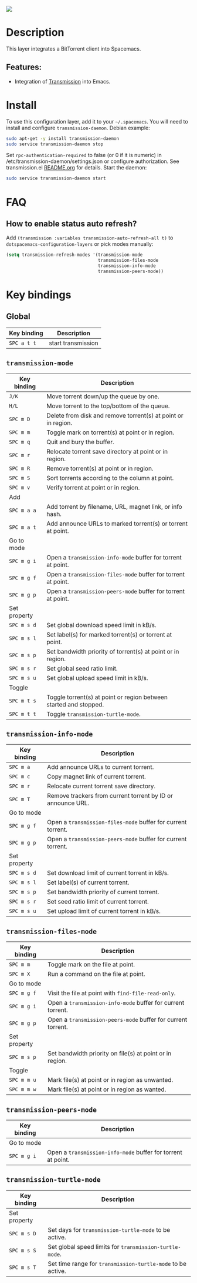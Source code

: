 ![](img/transmission.png)

Description
===========

This layer integrates a BitTorrent client into Spacemacs.

Features:
---------

-   Integration of [Transmission](https://transmissionbt.com/) into
    Emacs.

Install
=======

To use this configuration layer, add it to your `~/.spacemacs`. You will
need to install and configure `transmission-daemon`. Debian example:

``` bash
sudo apt-get -y install transmission-daemon
sudo service transmission-daemon stop
```

Set `rpc-authentication-required` to false (or 0 if it is numeric) in
/etc/transmission-daemon/settings.json or configure authorization. See
transmission.el [README.org](https://github.com/holomorph/transmission)
for details. Start the daemon:

``` bash
sudo service transmission-daemon start
```

FAQ
===

How to enable status auto refresh?
----------------------------------

Add `(transmission :variables transmission-auto-refresh-all t)` to
`dotspacemacs-configuration-layers` or pick modes manually:

``` commonlisp
(setq transmission-refresh-modes '(transmission-mode
                                   transmission-files-mode
                                   transmission-info-mode
                                   transmission-peers-mode))
```

Key bindings
============

Global
------

| Key binding | Description        |
|-------------|--------------------|
| `SPC a t t` | start transmission |

`transmission-mode`
-------------------

| Key binding  | Description                                                       |
|--------------|-------------------------------------------------------------------|
| `J/K`        | Move torrent down/up the queue by one.                            |
| `H/L`        | Move torrent to the top/bottom of the queue.                      |
| `SPC m D`    | Delete from disk and remove torrent(s) at point or in region.     |
| `SPC m m`    | Toggle mark on torrent(s) at point or in region.                  |
| `SPC m q`    | Quit and bury the buffer.                                         |
| `SPC m r`    | Relocate torrent save directory at point or in region.            |
| `SPC m R`    | Remove torrent(s) at point or in region.                          |
| `SPC m S`    | Sort torrents according to the column at point.                   |
| `SPC m v`    | Verify torrent at point or in region.                             |
| Add          |                                                                   |
| `SPC m a a`  | Add torrent by filename, URL, magnet link, or info hash.          |
| `SPC m a t`  | Add announce URLs to marked torrent(s) or torrent at point.       |
| Go to mode   |                                                                   |
| `SPC m g i`  | Open a `transmission-info-mode` buffer for torrent at point.      |
| `SPC m g f`  | Open a `transmission-files-mode` buffer for torrent at point.     |
| `SPC m g p`  | Open a `transmission-peers-mode` buffer for torrent at point.     |
| Set property |                                                                   |
| `SPC m s d`  | Set global download speed limit in kB/s.                          |
| `SPC m s l`  | Set label(s) for marked torrent(s) or torrent at point.           |
| `SPC m s p`  | Set bandwidth priority of torrent(s) at point or in region.       |
| `SPC m s r`  | Set global seed ratio limit.                                      |
| `SPC m s u`  | Set global upload speed limit in kB/s.                            |
| Toggle       |                                                                   |
| `SPC m t s`  | Toggle torrent(s) at point or region between started and stopped. |
| `SPC m t t`  | Toggle `transmission-turtle-mode`.                                |

`transmission-info-mode`
------------------------

| Key binding  | Description                                                  |
|--------------|--------------------------------------------------------------|
| `SPC m a`    | Add announce URLs to current torrent.                        |
| `SPC m c`    | Copy magnet link of current torrent.                         |
| `SPC m r`    | Relocate current torrent save directory.                     |
| `SPC m T`    | Remove trackers from current torrent by ID or announce URL.  |
| Go to mode   |                                                              |
| `SPC m g f`  | Open a `transmission-files-mode` buffer for current torrent. |
| `SPC m g p`  | Open a `transmission-peers-mode` buffer for current torrent. |
| Set property |                                                              |
| `SPC m s d`  | Set download limit of current torrent in kB/s.               |
| `SPC m s l`  | Set label(s) of current torrent.                             |
| `SPC m s p`  | Set bandwidth priority of current torrent.                   |
| `SPC m s r`  | Set seed ratio limit of current torrent.                     |
| `SPC m s u`  | Set upload limit of current torrent in kB/s.                 |

`transmission-files-mode`
-------------------------

| Key binding  | Description                                                  |
|--------------|--------------------------------------------------------------|
| `SPC m m`    | Toggle mark on the file at point.                            |
| `SPC m X`    | Run a command on the file at point.                          |
| Go to mode   |                                                              |
| `SPC m g f`  | Visit the file at point with `find-file-read-only`.          |
| `SPC m g i`  | Open a `transmission-info-mode` buffer for current torrent.  |
| `SPC m g p`  | Open a `transmission-peers-mode` buffer for current torrent. |
| Set property |                                                              |
| `SPC m s p`  | Set bandwidth priority on file(s) at point or in region.     |
| Toggle       |                                                              |
| `SPC m m u`  | Mark file(s) at point or in region as unwanted.              |
| `SPC m m w`  | Mark file(s) at point or in region as wanted.                |

`transmission-peers-mode`
-------------------------

| Key binding | Description                                                  |
|-------------|--------------------------------------------------------------|
| Go to mode  |                                                              |
| `SPC m g i` | Open a `transmission-info-mode` buffer for torrent at point. |

`transmission-turtle-mode`
--------------------------

| Key binding  | Description                                                 |
|--------------|-------------------------------------------------------------|
| Set property |                                                             |
| `SPC m s D`  | Set days for `transmission-turtle-mode` to be active.       |
| `SPC m s S`  | Set global speed limits for `transmission-turtle-mode`.     |
| `SPC m s T`  | Set time range for `transmission-turtle-mode` to be active. |
